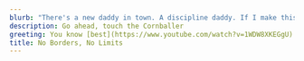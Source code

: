 ```yaml
---
blurb: "There's a new daddy in town. A discipline daddy. If I make this comeback, I'll buy you a hundred George Michaels that you can teach to drive! These are my awards, Mother. From Army. The seal is for marksmanship, and the gorilla is for sand racing. We'll have to find something to do so that people can look at you without wanting to kill <a href=\"https://bluthipsum.com\">themselves</a>.<br><br><a href=\"https://github.com/willfaught/paige\">Paige: A simple Hugo theme</a></p>"
description: Go ahead, touch the Cornballer
greeting: You know [best](https://www.youtube.com/watch?v=1WDW8XKEGgU)
title: No Borders, No Limits
---
```

